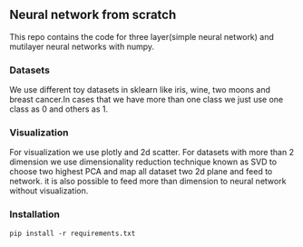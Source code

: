 ## Neural network from scratch
This repo contains the code for three layer(simple neural network) and mutilayer neural networks with numpy.

### Datasets
We use different toy datasets in sklearn like iris, wine, two moons and breast cancer.In cases that we have more than one class we just use one class as 0 and others as 1.

### Visualization
For visualization we use plotly and 2d scatter. For datasets with more than 2 dimension we use dimensionality reduction technique known as SVD to choose two highest PCA and map all dataset two 2d plane and feed to network.
it is also possible to feed more than dimension to neural network without visualization.

### Installation

```
pip install -r requirements.txt
```